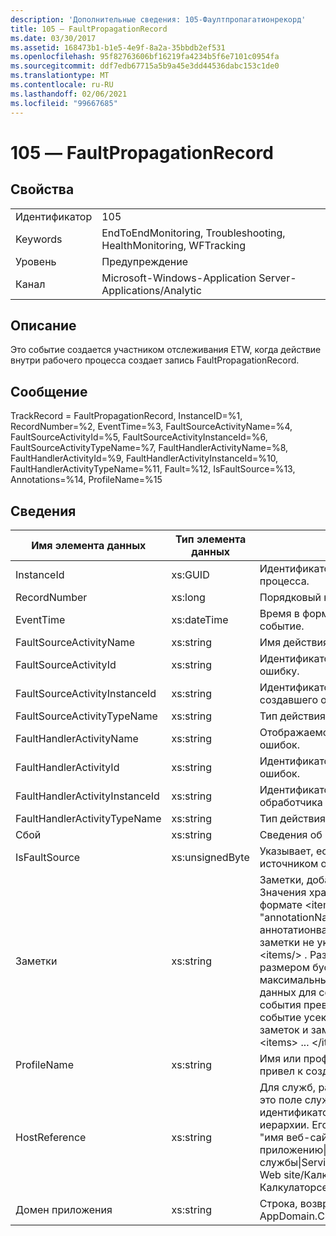 ```yaml
---
description: 'Дополнительные сведения: 105-Фаултпропагатионрекорд'
title: 105 ― FaultPropagationRecord
ms.date: 03/30/2017
ms.assetid: 168473b1-b1e5-4e9f-8a2a-35bbdb2ef531
ms.openlocfilehash: 95f82763606bf16219fa4234b5f6e7101c0954fa
ms.sourcegitcommit: ddf7edb67715a5b9a45e3dd44536dabc153c1de0
ms.translationtype: MT
ms.contentlocale: ru-RU
ms.lasthandoff: 02/06/2021
ms.locfileid: "99667685"
---
```

# <a name="105---faultpropagationrecord"></a>105 ― FaultPropagationRecord

## <a name="properties"></a>Свойства  
  
|||  
|-|-|  
|Идентификатор|105|  
|Keywords|EndToEndMonitoring, Troubleshooting, HealthMonitoring, WFTracking|  
|Уровень|Предупреждение|  
|Канал|Microsoft-Windows-Application Server-Applications/Analytic|  
  
## <a name="description"></a>Описание  

 Это событие создается участником отслеживания ETW, когда действие внутри рабочего процесса создает запись FaultPropagationRecord.  
  
## <a name="message"></a>Сообщение  

 TrackRecord = FaultPropagationRecord, InstanceID=%1, RecordNumber=%2, EventTime=%3, FaultSourceActivityName=%4, FaultSourceActivityId=%5, FaultSourceActivityInstanceId=%6, FaultSourceActivityTypeName=%7, FaultHandlerActivityName=%8, FaultHandlerActivityId=%9, FaultHandlerActivityInstanceId=%10, FaultHandlerActivityTypeName=%11, Fault=%12, IsFaultSource=%13, Annotations=%14, ProfileName=%15  
  
## <a name="details"></a>Сведения  
  
|Имя элемента данных|Тип элемента данных|Описание|  
|--------------------|--------------------|-----------------|  
|InstanceId|xs:GUID|Идентификатор экземпляра для рабочего процесса.|  
|RecordNumber|xs:long|Порядковый номер созданной записи.|  
|EventTime|xs:dateTime|Время в формате UTC, когда было создано событие.|  
|FaultSourceActivityName|xs:string|Имя действия, создавшего ошибку.|  
|FaultSourceActivityId|xs:string|Идентификатор действия, создавшего ошибку.|  
|FaultSourceActivityInstanceId|xs:string|Идентификатор экземпляра действия, создавшего ошибку.|  
|FaultSourceActivityTypeName|xs:string|Тип действия, создавшего ошибку.|  
|FaultHandlerActivityName|xs:string|Отображаемое имя действия обработчика ошибок.|  
|FaultHandlerActivityId|xs:string|Идентификатор действия обработчика ошибок.|  
|FaultHandlerActivityInstanceId|xs:string|Идентификатор экземпляра действия обработчика ошибок.|  
|FaultHandlerActivityTypeName|xs:string|Тип действия обработчика ошибок.|  
|Сбой|xs:string|Сведения об ошибке.|  
|IsFaultSource|xs:unsignedByte|Указывает, если было событие создано источником ошибки.|  
|Заметки|xs:string|Заметки, добавленные к этому событию.  Значения хранятся в XML-элементе в формате \<items> \< item  name = "annotationName" type="System.String"> аннотатионвалуе \</item> \</items> .  Если заметки не указаны, строка содержит \<items/> . Размер событий ETW ограничен размером буфера ETW или максимальным размером полезных данных для события ETW. Если размер события превышает предел ETW, то событие усекается путем удаления заметок и замены значения аннотации на \<items> ... \</items> .|  
|ProfileName|xs:string|Имя или профиль отслеживания, который привел к созданию этого события.|  
|HostReference|xs:string|Для служб, размещенных на веб-сайтах, это поле служит уникальным идентификатором службы в веб-иерархии.  Его формат определяется как "имя веб-сайта виртуальный путь к приложению&#124;виртуальный путь службы&#124;ServiceName" example: "Default Web site/Калкулатораппликатион&#124;/Калкулаторсервице.СВК&#124;CalculatorService"|  
|Домен приложения|xs:string|Строка, возвращаемая AppDomain.CurrentDomain.FriendlyName.|
